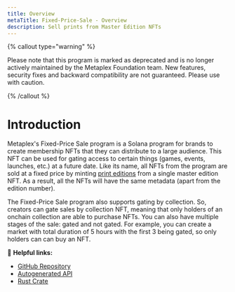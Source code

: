 ```yaml
---
title: Overview
metaTitle: Fixed-Price-Sale - Overview
description: Sell prints from Master Edition NFTs
---
```


{% callout type="warning" %}

Please note that this program is marked as deprecated and is no longer actively maintained by the Metaplex Foundation team. New features, security fixes and backward compatibility are not guaranteed. Please use with caution.

{% /callout %}

# Introduction

Metaplex's Fixed-Price Sale program is a Solana program for brands to create membership NFTs that they can distribute to a large audience. This NFT can be used for gating access to certain things (games, events, launches, etc.) at a future date.
Like its name, all NFTs from the program are sold at a fixed price by minting [print editions](/token-metadata/print) from a single master edition NFT. As a result, all the NFTs will have the same metadata (apart from the edition number).

The Fixed-Price Sale program also supports gating by collection. So, creators can gate sales by collection NFT, meaning that only holders of an onchain collection are able to purchase NFTs. You can also have multiple stages of the sale: gated and not gated. For example, you can create a market with total duration of 5 hours with the first 3 being gated, so only holders can can buy an NFT.

🔗 **Helpful links:**

- [GitHub Repository](https://github.com/metaplex-foundation/metaplex-program-library/tree/master/fixed-price-sale)
- [Autogenerated API](https://www.npmjs.com/package/@metaplex-foundation/mpl-fixed-price-sale)
- [Rust Crate](https://crates.io/crates/mpl-fixed-price-sale)

